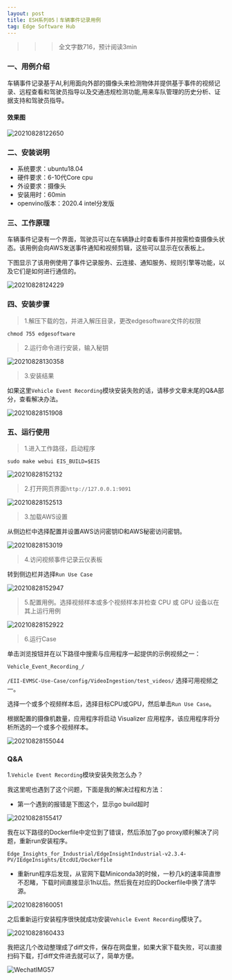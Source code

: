 ```yaml
---
layout: post
title: ESH系列05丨车辆事件记录用例
tag: Edge Software Hub
---
```


>>> 全文字数716，预计阅读3min

### 一、用例介绍

车辆事件记录基于AI,利用面向外部的摄像头来检测物体并提供基于事件的视频记录、远程查看和驾驶员指导以及交通违规检测功能,用来车队管理的历史分析、证据支持和驾驶员指导。

#### 效果图

![20210828122650](https://cdn.jsdelivr.net/gh/luckykang/picture_bed/blogs_images/20210828122650.png)

### 二、安装说明

- 系统要求：ubuntu18.04
- 硬件要求：6-10代Core cpu
- 外设要求：摄像头
- 安装用时：60min
- openvino版本：2020.4 intel分发版

### 三、工作原理

车辆事件记录有一个界面，驾驶员可以在车辆静止时查看事件并按需检查摄像头状态。该用例会向AWS发送事件通知和视频剪辑，这些可以显示在仪表板上。

下图显示了该用例使用了事件记录服务、云连接、通知服务、规则引擎等功能，以及它们是如何进行通信的。

![20210828124229](https://cdn.jsdelivr.net/gh/luckykang/picture_bed/blogs_images/20210828124229.png)

### 四、安装步骤

> 1.解压下载的包，并进入解压目录，更改edgesoftware文件的权限

    chmod 755 edgesoftware

> 2.运行命令进行安装，输入秘钥

![20210828130358](https://cdn.jsdelivr.net/gh/luckykang/picture_bed/blogs_images/20210828130358.png)

> 3.安装结果

如果这里`Vehicle Event Recording`模块安装失败的话，请移步文章末尾的Q&A部分，查看解决办法。

![20210828151908](https://cdn.jsdelivr.net/gh/luckykang/picture_bed/blogs_images/20210828151908.png)

### 五、运行使用

> 1.进入工作路径，启动程序

    sudo make webui EIS_BUILD=$EIS

![20210828152132](https://cdn.jsdelivr.net/gh/luckykang/picture_bed/blogs_images/20210828152132.png)


> 2.打开网页界面`http://127.0.0.1:9091`

![20210828152513](https://cdn.jsdelivr.net/gh/luckykang/picture_bed/blogs_images/20210828152513.png)

> 3.加载AWS设置

从侧边栏中选择配置并设置AWS访问密钥ID和AWS秘密访问密钥。

![20210828153019](https://cdn.jsdelivr.net/gh/luckykang/picture_bed/blogs_images/20210828153019.png)

> 4.访问视频事件记录云仪表板

转到侧边栏并选择`Run Use Case`

![20210828152947](https://cdn.jsdelivr.net/gh/luckykang/picture_bed/blogs_images/20210828152947.png)

> 5.配置用例。选择视频样本或多个视频样本并检查 CPU 或 GPU 设备以在其上运行用例

![20210828152922](https://cdn.jsdelivr.net/gh/luckykang/picture_bed/blogs_images/20210828152922.png)

> 6.运行Case

单击浏览按钮并在以下路径中搜索与应用程序一起提供的示例视频之一：

`Vehicle_Event_Recording_/`

 `/EII-EVMSC-Use-Case/config/VideoIngestion/test_videos/`
选择可用视频之一。 
 
选择一个或多个视频样本后，选择目标CPU或GPU，然后单击`Run Use Case`。 

根据配置的摄像机数量，应用程序将启动 Visualizer 应用程序，该应用程序将分析所选的一个或多个视频样本。 

![20210828155044](https://cdn.jsdelivr.net/gh/luckykang/picture_bed/blogs_images/20210828155044.png)

### Q&A

1.`Vehicle Event Recording`模块安装失败怎么办？

我这里呢也遇到了这个问题，下面是我的解决过程和方法：

- 第一个遇到的报错是下图这个，显示go build超时

![20210828155417](https://cdn.jsdelivr.net/gh/luckykang/picture_bed/blogs_images/20210828155417.png)

我在以下路径的Dockerfile中定位到了错误，然后添加了go proxy顺利解决了问题，重新run安装程序。

    Edge_Insights_for_Industrial/EdgeInsightIndustrial-v2.3.4-PV/IEdgeInsights/EtcdUI/Dockerfile

- 重新run程序后发现，从官网下载Miniconda3的时候，一秒几k的速率简直惨不忍睹，下载时间直接显示1h以后。然后我在对应的Dockerfile中换了清华源。

![20210828160051](https://cdn.jsdelivr.net/gh/luckykang/picture_bed/blogs_images/20210828160051.png)

之后重新运行安装程序很快就成功安装`Vehicle Event Recording`模块了。

![20210828160433](https://cdn.jsdelivr.net/gh/luckykang/picture_bed/blogs_images/20210828160433.png)

我把这几个改动整理成了diff文件，保存在网盘里，如果大家下载失败，可以直接扫码下载，打diff文件进去就可以了，简单方便。

![WechatIMG57](https://cdn.jsdelivr.net/gh/luckykang/picture_bed/blogs_images/WechatIMG57.png)

